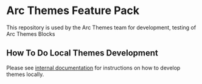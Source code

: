 # Arc Themes Feature Pack

This repository is used by the Arc Themes team for development, testing of Arc Themes Blocks

## How To Do Local Themes Development

Please see [internal documentation](https://arcpublishing.atlassian.net/wiki/spaces/TI/pages/3128033344/How+to+get+setup+with+a+feature+pack) for instructions on how to develop themes locally.